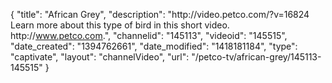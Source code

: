 {
    "title": "African Grey",
    "description": "http:\/\/video.petco.com\/?v=16824 Learn more about this type of bird in this short video. http:\/\/www.petco.com.",
    "channelid": "145113",
    "videoid": "145515",
    "date_created": "1394762661",
    "date_modified": "1418181184",
    "type": "captivate",
    "layout": "channelVideo",
    "url": "\/petco-tv\/african-grey\/145113-145515"
}
